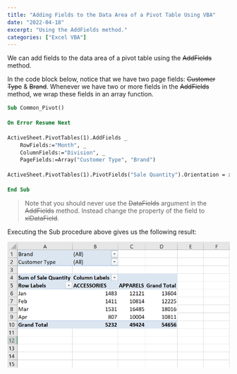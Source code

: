 ```yaml
---
title: "Adding Fields to the Data Area of a Pivot Table Using VBA"
date: "2022-04-18"
excerpt: "Using the AddFields method."
categories: ["Excel VBA"]
---
```


We can add fields to the data area of a pivot table using the ~~AddFields~~ method.

In the code block below, notice that we have two page fields: ~~Customer Type~~ & ~~Brand~~. Whenever we have two or more fields in the ~~AddFields~~ method, we wrap these fields in an array function.

```vb {numberLines}
Sub Common_Pivot()

On Error Resume Next

ActiveSheet.PivotTables(1).AddFields _
    RowFields:="Month", _
    ColumnFields:="Division", _
    PageFields:=Array("Customer Type", "Brand")

ActiveSheet.PivotTables(1).PivotFields("Sale Quantity").Orientation = xlDataField

End Sub
```

> Note that you should never use the ~~DataFields~~ argument in the ~~AddFields~~ method. Instead change the property of the field to ~~xlDataField~~.

Executing the Sub procedure above gives us the following result:

![Pivot Table](../images/pivot/pivot.png)
